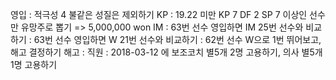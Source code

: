 영입	: 적극성 4 불같은 성질은 제외하기
KP	: 19.22 미만 KP 7 DF 2 SP 7 이상인 선수만 유망주로 뽑기 => 5,000,000 won
IM	: 63번 선수 영입하면 IM 25번 선수와 비교하기
	: 63번 선수 영입하면 W 21번 선수와 비교하기
	: 62번 선수 W으로 1번 뛰어보고, 해고 결정하기
해고	: 
직원	: 2018-03-12 에 보조코치 별5개 2명 고용하기, 의사 별5개 1명 고용하기

